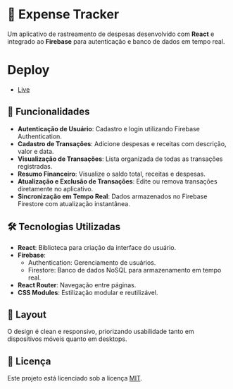 # 💸 Expense Tracker  

Um aplicativo de rastreamento de despesas desenvolvido com **React** e integrado ao **Firebase** para autenticação e banco de dados em tempo real.  

# Deploy
- [Live](https://react-expense-tracker-ivory.vercel.app/)

## 🚀 Funcionalidades  

- **Autenticação de Usuário**: Cadastro e login utilizando Firebase Authentication.  
- **Cadastro de Transações**: Adicione despesas e receitas com descrição, valor e data.  
- **Visualização de Transações**: Lista organizada de todas as transações registradas.  
- **Resumo Financeiro**: Visualize o saldo total, receitas e despesas.  
- **Atualização e Exclusão de Transações**: Edite ou remova transações diretamente no aplicativo.  
- **Sincronização em Tempo Real**: Dados armazenados no Firebase Firestore com atualização instantânea.  

## 🛠️ Tecnologias Utilizadas  

- **React**: Biblioteca para criação da interface do usuário.  
- **Firebase**:  
  - Authentication: Gerenciamento de usuários.  
  - Firestore: Banco de dados NoSQL para armazenamento em tempo real.  
- **React Router**: Navegação entre páginas.  
- **CSS Modules**: Estilização modular e reutilizável.  

## 🎨 Layout  

O design é clean e responsivo, priorizando usabilidade tanto em dispositivos móveis quanto em desktops.  

## 📜 Licença  

Este projeto está licenciado sob a licença [MIT](LICENSE).  
